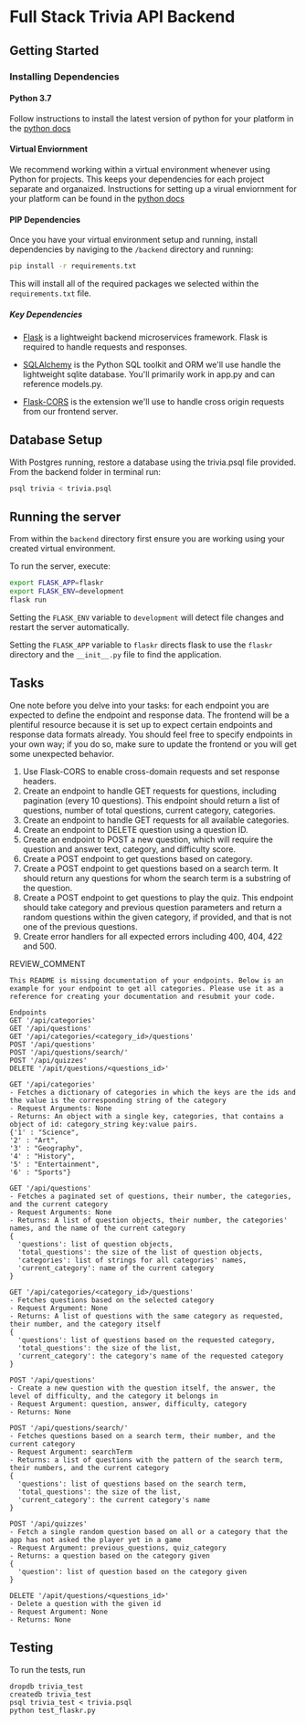 # Full Stack Trivia API Backend

## Getting Started

### Installing Dependencies

#### Python 3.7

Follow instructions to install the latest version of python for your platform in the [python docs](https://docs.python.org/3/using/unix.html#getting-and-installing-the-latest-version-of-python)

#### Virtual Enviornment

We recommend working within a virtual environment whenever using Python for projects. This keeps your dependencies for each project separate and organaized. Instructions for setting up a virual enviornment for your platform can be found in the [python docs](https://packaging.python.org/guides/installing-using-pip-and-virtual-environments/)

#### PIP Dependencies

Once you have your virtual environment setup and running, install dependencies by naviging to the `/backend` directory and running:

```bash
pip install -r requirements.txt
```

This will install all of the required packages we selected within the `requirements.txt` file.

##### Key Dependencies

- [Flask](http://flask.pocoo.org/)  is a lightweight backend microservices framework. Flask is required to handle requests and responses.

- [SQLAlchemy](https://www.sqlalchemy.org/) is the Python SQL toolkit and ORM we'll use handle the lightweight sqlite database. You'll primarily work in app.py and can reference models.py. 

- [Flask-CORS](https://flask-cors.readthedocs.io/en/latest/#) is the extension we'll use to handle cross origin requests from our frontend server. 

## Database Setup
With Postgres running, restore a database using the trivia.psql file provided. From the backend folder in terminal run:
```bash
psql trivia < trivia.psql
```

## Running the server

From within the `backend` directory first ensure you are working using your created virtual environment.

To run the server, execute:

```bash
export FLASK_APP=flaskr
export FLASK_ENV=development
flask run
```

Setting the `FLASK_ENV` variable to `development` will detect file changes and restart the server automatically.

Setting the `FLASK_APP` variable to `flaskr` directs flask to use the `flaskr` directory and the `__init__.py` file to find the application. 

## Tasks

One note before you delve into your tasks: for each endpoint you are expected to define the endpoint and response data. The frontend will be a plentiful resource because it is set up to expect certain endpoints and response data formats already. You should feel free to specify endpoints in your own way; if you do so, make sure to update the frontend or you will get some unexpected behavior. 

1. Use Flask-CORS to enable cross-domain requests and set response headers. 
2. Create an endpoint to handle GET requests for questions, including pagination (every 10 questions). This endpoint should return a list of questions, number of total questions, current category, categories. 
3. Create an endpoint to handle GET requests for all available categories. 
4. Create an endpoint to DELETE question using a question ID. 
5. Create an endpoint to POST a new question, which will require the question and answer text, category, and difficulty score. 
6. Create a POST endpoint to get questions based on category. 
7. Create a POST endpoint to get questions based on a search term. It should return any questions for whom the search term is a substring of the question. 
8. Create a POST endpoint to get questions to play the quiz. This endpoint should take category and previous question parameters and return a random questions within the given category, if provided, and that is not one of the previous questions. 
9. Create error handlers for all expected errors including 400, 404, 422 and 500. 

REVIEW_COMMENT
```
This README is missing documentation of your endpoints. Below is an example for your endpoint to get all categories. Please use it as a reference for creating your documentation and resubmit your code. 

Endpoints
GET '/api/categories'
GET '/api/questions'
GET '/api/categories/<category_id>/questions'
POST '/api/questions'
POST '/api/questions/search/'
POST '/api/quizzes'
DELETE '/apit/questions/<questions_id>'

GET '/api/categories'
- Fetches a dictionary of categories in which the keys are the ids and the value is the corresponding string of the category
- Request Arguments: None
- Returns: An object with a single key, categories, that contains a object of id: category_string key:value pairs. 
{'1' : "Science",
'2' : "Art",
'3' : "Geography",
'4' : "History",
'5' : "Entertainment",
'6' : "Sports"}

GET '/api/questions'
- Fetches a paginated set of questions, their number, the categories, and the current category
- Request Arguments: None
- Returns: A list of question objects, their number, the categories' names, and the name of the current category
{
  'questions': list of question objects,
  'total_questions': the size of the list of question objects,
  'categories': list of strings for all categories' names,
  'current_category': name of the current category
}

GET '/api/categories/<category_id>/questions'
- Fetches questions based on the selected category
- Request Argument: None
- Returns: A list of questions with the same category as requested, their number, and the category itself
{
  'questions': list of questions based on the requested category,
  'total_questions': the size of the list,
  'current_category': the category's name of the requested category
}

POST '/api/questions'
- Create a new question with the question itself, the answer, the level of difficulty, and the category it belongs in
- Request Argument: question, answer, difficulty, category
- Returns: None

POST '/api/questions/search/'
- Fetches questions based on a search term, their number, and the current category
- Request Argument: searchTerm
- Returns: a list of questions with the pattern of the search term, their numbers, and the current category
{
  'questions': list of questions based on the search term,
  'total_questions': the size of the list,
  'current_category': the current category's name
}

POST '/api/quizzes'
- Fetch a single random question based on all or a category that the app has not asked the player yet in a game
- Request Argument: previous_questions, quiz_category
- Returns: a question based on the category given
{
  'question': list of question based on the category given
}

DELETE '/apit/questions/<questions_id>'
- Delete a question with the given id
- Request Argument: None
- Returns: None

```


## Testing
To run the tests, run
```
dropdb trivia_test
createdb trivia_test
psql trivia_test < trivia.psql
python test_flaskr.py
```

